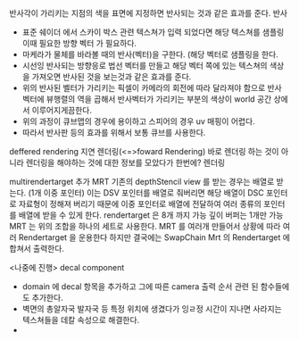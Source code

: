 

반사각이 가리키는 지점의 색을 표면에 지정하면 반사되는 것과 같은 효과를 준다. 
반사 
- 표준 쉐이더 에서 스카이 박스 관련 텍스쳐가 입력 되었다면 해당 텍스쳐를 샘플링 이때 필요한 방향 벡터 가 필요하다.
- 마케라가 물체를 바라볼 때의 반사(벡터)을 구한다. (해당 벡터로 샘플링을 한다.
- 시선잉 반사되는 방향응로 법선 벡터를 만들고 해당 벡터 쪽에 있는 텍스쳐의 색상을 가져오면 반사된 것을 보는것과 같은 효과를 준다.
- 위의 반사된 벨터가 가리키는 픽셀이 카메라의 회전에 따라 달라져야 함으로 반사 벡터에 뷰행렬의 역을 곱해서 반사벡터가 가리키는 부분의 색상이 world 공간 상에서 이루어지게끔한다. 
- 위의 과정이 큐브맵의 경우에 용이하고 스피어의 경우 uv 매핑이 어렵다.
- 따라서 반사판 등의 효과를 위해서 보통 큐브를 사용한다.


deffered rendering
지연 렌더링(<=>foward Rendering)
바로 렌더링 하는 것이 아니라 렌더링을 해야하는 것에 대한 정보를 모았다가 한번에? 렌더링

multirendertarget 추가
MRT 
기존의 depthStencil view 를 받는  경우는 배열로 받는다. (1개 이중 포인터)
이는 DSV 포인터를 배열로 줘버리면 해당 배열이 DSC 포인터로 자료형이 정해져 버리기 때문에 이중 포인터로 배열에 전달하여 여러 종류의 포인터를 배열에 받을 수 있게 한다.
 rendertarget 은 8개 까지 가능 깊이 버퍼는 1개만 가능
 MRT 는 위의 조합을 하나의 세트로 사용한다. 
 MRT 를 여러개 만들어서 상황에 따라 여러 Rendertarget 을 운용한다 하지만 결국에는 SwapChain Mrt 의 Rendertarget 에 합쳐서 출력한다.
 
 

<나중에 진행>
decal component

- domain 에 decal 항목을 추가하고 그에 따른 camera 출력 순서 관련 된 함수들에도 추가한다.
- 벽면의 총알자국 발자국 등 특정 위치에 생겼다가 잉ㄹ정 시간이 지나면 사라지는 텍스쳐들을 데칼 속성으로 해결한다.
- 